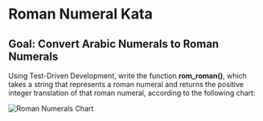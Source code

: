 
# Roman Numeral Kata

## Goal: Convert Arabic Numerals to Roman Numerals

Using Test-Driven Development, write the function **rom_roman()**, which takes a string that represents a roman numeral and returns the positive integer translation of that roman numeral, according to the following chart:

![Roman Numerals Chart](https://www.exceltemplates.org/wp-content/uploads/2016/05/Roman-Numerals.jpeg)
